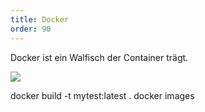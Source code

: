 ```yaml
---
title: Docker
order: 90
---
```


Docker ist ein Walfisch der Container trägt.

![](/images/kommandozeile/vm-vs-container.svg)


<shell>
docker build -t mytest:latest .
docker images
</shell>
